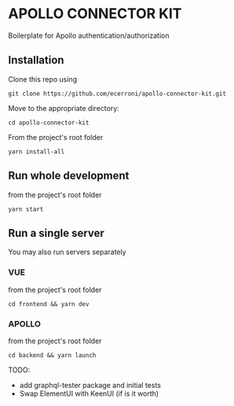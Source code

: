 # APOLLO CONNECTOR KIT
Boilerplate for Apollo authentication/authorization

## Installation
Clone this repo using

`git clone https://github.com/ecerroni/apollo-connector-kit.git`

Move to the appropriate directory:

`cd apollo-connector-kit`

From the project's root folder

`yarn install-all`

## Run whole development
from the project's root folder

`yarn start`

## Run a single server
You may also run servers separately

### VUE
from the project's root folder

`cd frontend && yarn dev`

### APOLLO
from the project's root folder

`cd backend && yarn launch`

TODO:
- add graphql-tester package and initial tests
- Swap ElementUI with KeenUI (if is it worth)
